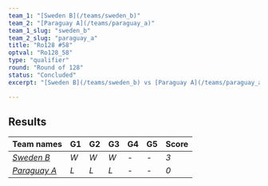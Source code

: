 ```yaml
---
team_1: "[Sweden B](/teams/sweden_b)"
team_2: "[Paraguay A](/teams/paraguay_a)"
team_1_slug: "sweden_b"
team_2_slug: "paraguay_a"
title: "Ro128 #58"
optval: "Ro128_58"
type: "qualifier"
round: "Round of 128"
status: "Concluded"
excerpt: "[Sweden B](/teams/sweden_b) vs [Paraguay A](/teams/paraguay_a)"

---
```

## Results

| Team names | G1 | G2 | G3 | G4 | G5 | Score |
| -- | -- | -- | -- | -- | -- | -- |
| *[Sweden B](/teams/sweden_b)* | *W* | *W* | *W* | *-* | *-* | *3* |
| *[Paraguay A](/teams/paraguay_a)* | *L* | *L* | *L* | *-* | *-* | *0* |
